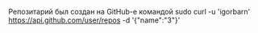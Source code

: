 Репозитарий был создан на GitHub-е командой
sudo curl -u 'igorbarn' https://api.github.com/user/repos -d '{"name":"3"}'

